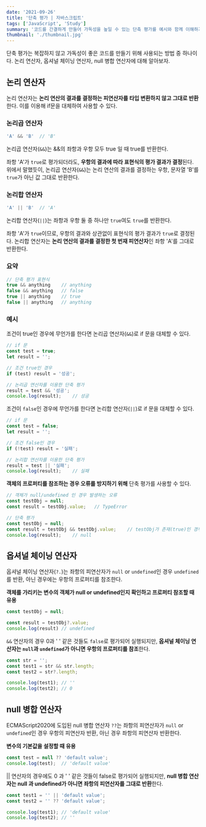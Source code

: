 ```yaml
---
date: '2021-09-26'
title: '단축 평가 | 자바스크립트'
tags: ['JavaScript', 'Study']
summary: '코드를 간결하게 만들어 가독성을 높일 수 있는 단축 평가를 예시와 함께 이해하기'
thumbnail: './thumbnail.jpg'
---
```


단축 평가는 복잡하지 않고 가독성이 좋은 코드를 만들기 위해 사용되는 방법 중 하나이다. 논리 연산자, 옵셔널 체이닝 연산자, null 병합 연산자에 대해 알아보자.

## 논리 연산자

논리 연산자는 **논리 연산의 결과를 결정하는 피연산자를 타입 변환하지 않고 그대로 반환**한다. 이를 이용해 if문을 대체하여 사용할 수 있다.



### 논리곱 연산자

```js
'A' && 'B'	// 'B'
```

논리곱 연산자(`&&`)는 &&의 좌항과 우항 모두 true 일 때 true를 반환한다.

좌항 'A'가 `true`로 평가되더라도, **우항의 결과에 따라 표현식의 평가 결과가 결정**된다. 위에서 말했듯이, 논리곱 연산자(`&&`)는 논리 연산의 결과를 결정하는 우항, 문자열 'B'를 `true`가 아닌 값 그대로 반환한다.



### 논리합 연산자

```js
'A' || 'B'	// 'A'
```

논리합 연산자(`||`)는 좌항과 우항 둘 중 하나만 `true`여도 `true`를 반환한다.

좌항 'A'가 `true`이므로, 우항의 결과와 상관없이 표현식의 평가 결과가 `true`로 결정된다. 논리합 연산자는 **논리 연산의 결과를 결정한 첫 번재 피연산자**인 좌항 'A'를 그대로 반환한다.



### 요약

```js
// 단축 평가 표현식 
true && anything	// anything
false && anything	// false
true || anything  	// true
false || anything  	// anything
```



### 예시

조건이 true인 경우에 무언가를 한다면 논리곱 연산자(`&&`)로 if 문을 대체할 수 있다.

```js
// if 문
const test = true;
let result = '';

// 조건 true인 경우
if (test) result = '성공';

// 논리곱 연산자를 이용한 단축 평가
result = test && '성공';
console.log(result);	// 성공
```



조건이 `false`인 경우에 무언가를 한다면 논리합 연산자(`||`)로 if 문을 대체할 수 있다.

```js
// if 문
const test = false;
let result = '';

// 조건 false인 경우
if (!test) result = '실패';

// 논리합 연산자를 이용한 단축 평가
result = test || '실패';
console.log(result);	// 실패
```



**객체의 프로퍼티를 참조하는 경우 오류를 방지하기 위해** 단축 평가를 사용할 수 있다.

```js
// 객체가 null/undefined 인 경우 발생하는 오류
const testObj = null;
const result = testObj.value;	// TypeError

// 단축 평가
const testObj = null;
const result = testObj && testObj.value;	// testObj가 존재(true)인 경우에만 프로퍼티 참조
console.log(result);	// null
```



## 옵셔널 체이닝 연산자

옵셔널 체이닝 연산자(`?.`)는 좌항의 피연산자가 `null` or `undefined`인 경우 `undefined`를 반환, 아닌 경우에는 우항의 프로퍼티를 참조한다.

**객체를 가리키는 변수의 객체가 null or undefined인지 확인하고 프로퍼티 참조할 때 유용**

```js
const testObj = null;

const result = testObj?.value;
console.log(result)	// undefined
```



`&&` 연산자의 경우 0과 ' ' 같은 것들도 `false`로 평가되어 실행되지만, **옵셔널 체이닝 연산자는 `null`과 `undefined`가 아니면 우항의 프로퍼티를 참조**한다.

```js
const str = '';
const test1 = str && str.length;
const test2 = str?.length;

console.log(test1);	// ''
console.log(test2);	// 0
```



## null 병합 연산자

ECMAScript2020에 도입된 null 병합 연산자 `??`는 좌항의 피연산자가 `null` or `undefined`인 경우 우항의 피연산자 반환, 아닌 경우 좌항의 피연산자 반환한다.

**변수의 기본값을 설정할 때 유용**

```js
const test = null ?? 'default value';
console.log(test);	// 'default value'
```



|| 연산자의 경우에도 0 과 ' ' 같은 것들이 false로 평가되어 실행되지만, **null 병합 연산자는 null 과 undefined가 아니면 좌항의 피연산자를 그대로 반환**한다.

```js
const test1 = '' || 'default value';
const test2 = '' ?? 'default value';

console.log(test1);	// 'default value'
console.log(test2);	// ''
```


